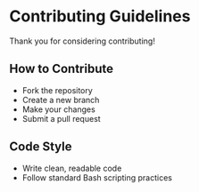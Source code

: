 # Contributing Guidelines

Thank you for considering contributing!

## How to Contribute

- Fork the repository
- Create a new branch
- Make your changes
- Submit a pull request

## Code Style

- Write clean, readable code
- Follow standard Bash scripting practices
